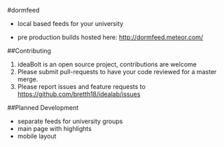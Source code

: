 #dormfeed
- local based feeds for your university

- pre production builds hosted here: http://dormfeed.meteor.com/

##Contributing
  1. ideaBolt is an open source project, contributions are welcome
  2. Please submit pull-requests to have your code reviewed for a master merge.
  3. Please report issues and feature requests to https://github.com/bretth18/idealab/issues

##Planned Development
* separate feeds for university groups
* main page with highlights
* mobile layout
